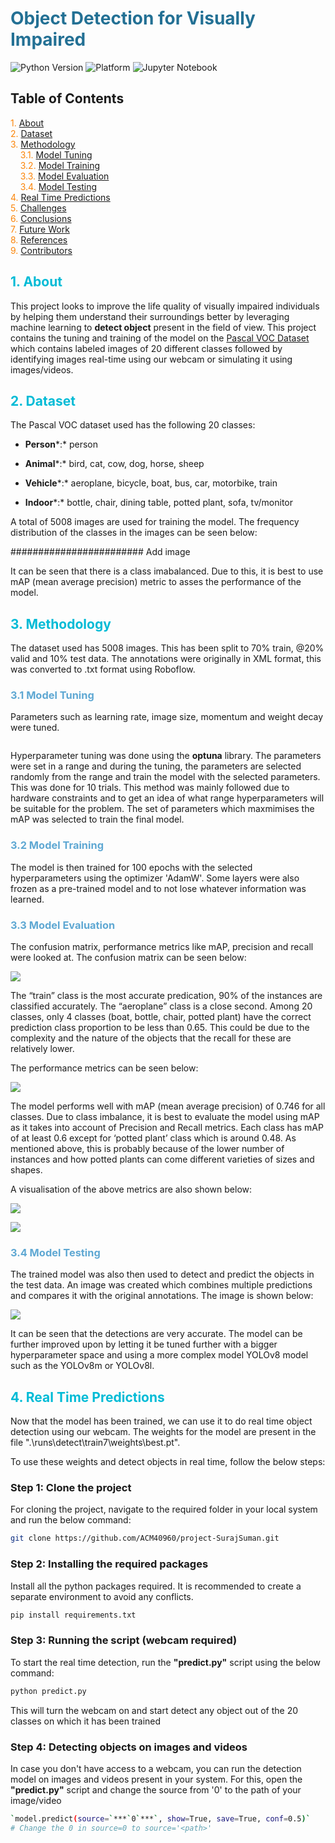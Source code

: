 # <span style="color:#237094;">Object Detection for Visually Impaired</span>

![Python Version](https://img.shields.io/badge/python-3.12.4%2B-blue) ![Platform](https://img.shields.io/badge/platform-jupyter%20%7C%20python%20script-lightgreen) ![Jupyter Notebook](https://img.shields.io/badge/Jupyter-Notebook-orange)

## Table of Contents

<p>
<span style="color:#fb8509;">1.</span> <a href="#about">About</a><br>
<span style="color:#fb8509;">2.</span> <a href="#dataset">Dataset</a><br>
<span style="color:#fb8509;">3.</span> <a href="#methodology">Methodology</a><br>
&nbsp;&nbsp;&nbsp;&nbsp;<span style="color:#fb8509;">3.1.</span> <a href="#model_tuning">Model Tuning</a><br>
&nbsp;&nbsp;&nbsp;&nbsp;<span style="color:#fb8509;">3.2.</span> <a href="#model_training">Model Training</a><br>
&nbsp;&nbsp;&nbsp;&nbsp;<span style="color:#fb8509;">3.3.</span> <a href="#model_evaluation">Model Evaluation</a><br>
&nbsp;&nbsp;&nbsp;&nbsp;<span style="color:#fb8509;">3.4.</span> <a href="#model_testing">Model Testing</a><br>
<span style="color:#fb8509;">4.</span> <a href="#real_time_predictions">Real Time Predictions</a><br>
<span style="color:#fb8509;">5.</span> <a href="#challenges">Challenges</a><br>
<span style="color:#fb8509;">6.</span> <a href="#conclusions">Conclusions</a><br>
<span style="color:#fb8509;">7.</span> <a href="#future_work">Future Work</a><br>
<span style="color:#fb8509;">8.</span> <a href="#references">References</a><br>
<span style="color:#fb8509;">9.</span> <a href="#contributors">Contributors</a><br>
</p>

## <span id="about" style="color:#00bbd6;">1. About</span>

This project looks to improve the life quality of visually impaired individuals by helping them understand their surroundings better by leveraging machine learning to **detect object** present in the field of view. This project contains the tuning and training of the model on the [Pascal VOC Dataset](http://host.robots.ox.ac.uk/pascal/VOC/voc2007/index.html) which contains labeled images of 20 different classes followed by identifying images real-time using our webcam or simulating it using images/videos.

## <span id="dataset" style="color:#00bbd6;">2. Dataset</span>

The Pascal VOC dataset used has the following 20 classes:

-   **Person***:* person

-   **Animal***:* bird, cat, cow, dog, horse, sheep

-   **Vehicle***:* aeroplane, bicycle, boat, bus, car, motorbike, train

-   **Indoor***:* bottle, chair, dining table, potted plant, sofa, tv/monitor

A total of 5008 images are used for training the model. The frequency distribution of the classes in the images can be seen below:

\######################## Add image

It can be seen that there is a class imabalanced. Due to this, it is best to use mAP (mean average precision) metric to asses the performance of the model.

## <span id="methodology" style="color:#00bbd6;">3. Methodology</span>

The dataset used has 5008 images. This has been split to 70% train, \@20% valid and 10% test data. The annotations were originally in XML format, this was converted to .txt format using Roboflow.

###  <span id="model_tuning" style="color:#5fa8d3;">3.1 Model Tuning</span>

Parameters such as learning rate, image size, momentum and weight decay were tuned.

```{python}     learning_rate = trial.suggest_loguniform('learning_rate', 1e-5, 1e-1)     img_size = trial.suggest_categorical('img_size', [320, 416, 512, 640]) # Common yolo image size     momentum = trial.suggest_uniform('momentum', 0.85, 0.99)  # Typical range for momentum     weight_decay = trial.suggest_loguniform('weight_decay', 1e-6, 1e-2)}
```

Hyperparameter tuning was done using the **optuna** library. The parameters were set in a range and during the tuning, the parameters are selected randomly from the range and train the model with the selected parameters. This was done for 10 trials. This method was mainly followed due to hardware constraints and to get an idea of what range hyperparameters will be suitable for the problem. The set of parameters which maxmimises the mAP was selected to train the final model.

###  <span id="model_training" style="color:#5fa8d3;">3.2 Model Training</span>

The model is then trained for 100 epochs with the selected hyperparameters using the optimizer 'AdamW'. Some layers were also frozen as a pre-trained model and to not lose whatever information was learned.

###  <span id="model_evaluation" style="color:#5fa8d3;">3.3 Model Evaluation</span>

The confusion matrix, performance metrics like mAP, precision and recall were looked at. The confusion matrix can be seen below:

![](images_readme/confusion_matrix_normalized.png)

The “train” class is the most accurate predication, 90% of the instances are classified accurately. The “aeroplane” class is a close second. Among 20 classes, only 4 classes (boat, bottle, chair, potted plant) have the correct prediction class proportion to be less than 0.65. This could be due to the complexity and the nature of the objects that the recall for these are relatively lower.

The performance metrics can be seen below:

![](images_readme/metrics.png)

The model performs well with mAP (mean average precision) of 0.746 for all classes. Due to class imbalance, it is best to evaluate the model using mAP as it takes into account of Precision and Recall metrics. Each class has mAP of at least 0.6 except for ‘potted plant’ class which is around 0.48. As mentioned above, this is probably because of the lower number of instances and how potted plants can come different varieties of sizes and shapes.

A visualisation of the above metrics are also shown below:

![](images_readme/mAP_plot.png)

![](images_readme/PR_curve.png)

###  <span id="model_testing" style="color:#5fa8d3;">3.4 Model Testing</span>

The trained model was also then used to detect and predict the objects in the test data. An image was created which combines multiple predictions and compares it with the original annotations. The image is shown below:

![](images_readme/2.png)

It can be seen that the detections are very accurate. The model can be further improved upon by letting it be tuned further with a bigger hyperparameter space and using a more complex model YOLOv8 model such as the YOLOv8m or YOLOv8l.

## <span id="real_time_predictions" style="color:#00bbd6;">4. Real Time Predictions</span>

Now that the model has been trained, we can use it to do real time object detection using our webcam. The weights for the model are present in the file ".\runs\detect\train7\weights\best.pt". 

To use these weights and detect objects in real time, follow the below steps:

### Step 1: Clone the project

For cloning the project, navigate to the required folder in your local system and run the below command:

````bash
git clone https://github.com/ACM40960/project-SurajSuman.git
````

### Step 2: Installing the required packages

Install all the python packages required. It is recommended to create a separate environment to avoid any conflicts.

````bash
pip install requirements.txt
````

### Step 3: Running the script (webcam required)

To start the real time detection, run the **"predict.py"** script using the below command:

````bash
python predict.py
````

This will turn the webcam on and start detect any object out of the 20 classes on which it has been trained

### Step 4: Detecting objects on images and videos

In case you don't have access to a webcam, you can run the detection model on images and videos present in your system. For this, open the **"predict.py"** script and change the source from '0' to the path of your image/video

````bash
`model.predict(source=`***`0`***`, show=True, save=True, conf=0.5)`
# Change the 0 in source=0 to source='<path>'
````